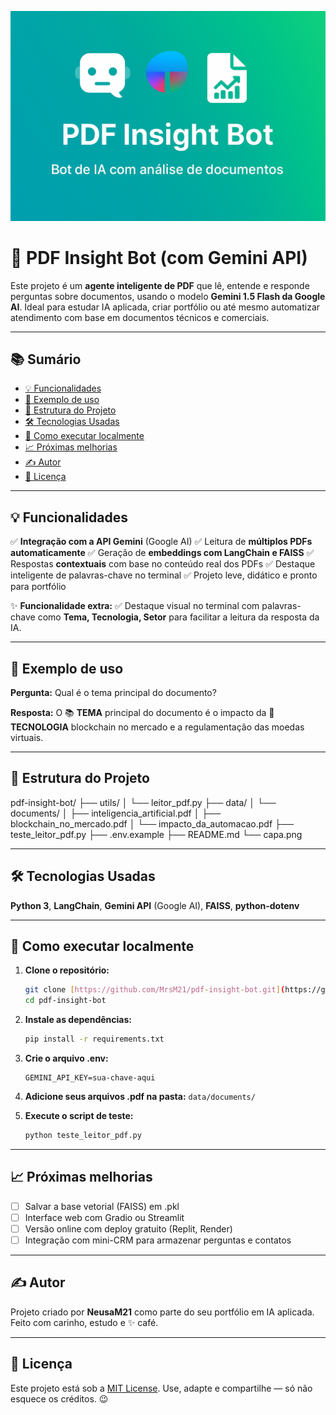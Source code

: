 ![Capa do Projeto](capa.png)

# 📄 PDF Insight Bot (com Gemini API)

Este projeto é um **agente inteligente de PDF** que lê, entende e responde perguntas sobre documentos, usando o modelo **Gemini 1.5 Flash da Google AI**. Ideal para estudar IA aplicada, criar portfólio ou até mesmo automatizar atendimento com base em documentos técnicos e comerciais.

---

## 📚 Sumário

* [💡 Funcionalidades](#-funcionalidades)
* [💬 Exemplo de uso](#-exemplo-de-uso)
* [📂 Estrutura do Projeto](#-estrutura-do-projeto)
* [🛠️ Tecnologias Usadas](#️-tecnologias-usadas)
* [🚀 Como executar localmente](#-como-executar-localmente)
* [📈 Próximas melhorias](#-próximas-melhorias)
* [✍️ Autor](#️-autor)
* [📝 Licença](#-licença)

---

## 💡 Funcionalidades

✅ **Integração com a API Gemini** (Google AI)
✅ Leitura de **múltiplos PDFs automaticamente**
✅ Geração de **embeddings com LangChain e FAISS**
✅ Respostas **contextuais** com base no conteúdo real dos PDFs
✅ Destaque inteligente de palavras-chave no terminal
✅ Projeto leve, didático e pronto para portfólio

✨ **Funcionalidade extra:**
✅ Destaque visual no terminal com palavras-chave como **Tema, Tecnologia, Setor** para facilitar a leitura da resposta da IA.

---

## 💬 Exemplo de uso

**Pergunta:** Qual é o tema principal do documento?

**Resposta:** O 📚 **TEMA** principal do documento é o impacto da 🧠 **TECNOLOGIA** blockchain no mercado e a regulamentação das moedas virtuais.

---

## 📂 Estrutura do Projeto

pdf-insight-bot/
├── utils/
│    └── leitor_pdf.py
├── data/
│    └── documents/
│        ├── inteligencia_artificial.pdf
│        ├── blockchain_no_mercado.pdf
│        └── impacto_da_automacao.pdf
├── teste_leitor_pdf.py
├── .env.example
├── README.md
└── capa.png

---

## 🛠️ Tecnologias Usadas

**Python 3**, **LangChain**, **Gemini API** (Google AI), **FAISS**, **python-dotenv**

---

## 🚀 Como executar localmente

1.  **Clone o repositório:**
    ```bash
    git clone [https://github.com/MrsM21/pdf-insight-bot.git](https://github.com/MrsM21/pdf-insight-bot.git)
    cd pdf-insight-bot
    ```

2.  **Instale as dependências:**
    ```bash
    pip install -r requirements.txt
    ```

3.  **Crie o arquivo .env:**
    ```
    GEMINI_API_KEY=sua-chave-aqui
    ```

4.  **Adicione seus arquivos .pdf na pasta:**
    `data/documents/`

5.  **Execute o script de teste:**
    ```bash
    python teste_leitor_pdf.py
    ```

---

## 📈 Próximas melhorias

* [ ] Salvar a base vetorial (FAISS) em .pkl
* [ ] Interface web com Gradio ou Streamlit
* [ ] Versão online com deploy gratuito (Replit, Render)
* [ ] Integração com mini-CRM para armazenar perguntas e contatos

---

## ✍️ Autor

Projeto criado por **NeusaM21** como parte do seu portfólio em IA aplicada. Feito com carinho, estudo e ✨ café.

---

## 📝 Licença

Este projeto está sob a [MIT License](https://opensource.org/licenses/MIT). Use, adapte e compartilhe — só não esquece os créditos. 😉
````

